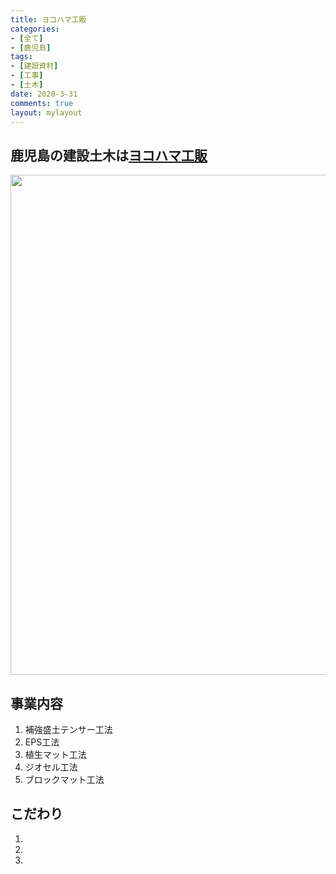 ```yaml
---
title: ヨコハマ工販
categories:
- [全て]
- [鹿児島]
tags:
- [建設資材]
- [工事]
- [土木]
date: 2020-3-31
comments: true
layout: mylayout
---
```


## 鹿児島の建設土木は[ヨコハマ工販](http://inpact.ne.jp/yokohama-kouhan/)

<img class= "top_image" width="800"  src="/img/tree.jpg"> 

## 事業内容
1. 補強盛土テンサー工法
2. EPS工法
3. 植生マット工法
4. ジオセル工法
5. ブロックマット工法

## こだわり
1. 
2. 
3. 








